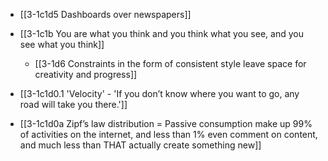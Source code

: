 - [[3-1c1d5 Dashboards over newspapers]]

- [[3-1c1b You are what you think and you think what you see, and you see what you think]]
	- [[3-1d6 Constraints in the form of consistent style leave space for creativity and progress]]

- [[3-1c1d0.1 'Velocity' - 'If you don’t know where you want to go, any road will take you there.']]

- [[3-1c1d0a Zipf’s law distribution = Passive consumption make up 99% of activities on the internet, and less than 1% even comment on content, and much less than THAT actually create something new]]

